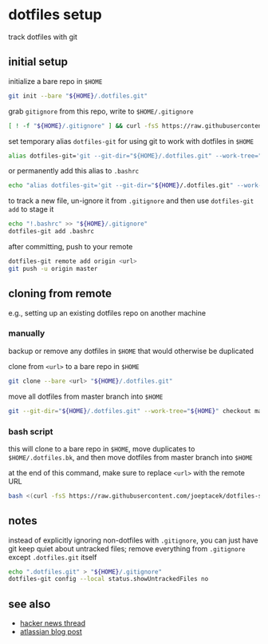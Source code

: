 # dotfiles setup

track dotfiles with git

## initial setup

initialize a bare repo in `$HOME`

```bash
git init --bare "${HOME}/.dotfiles.git"
```

grab `gitignore` from this repo, write to `$HOME/.gitignore`

```bash
[ ! -f "${HOME}/.gitignore" ] && curl -fsS https://raw.githubusercontent.com/joeptacek/dotfiles-setup/master/gitignore > "${HOME}/.gitignore"
```

set temporary alias `dotfiles-git` for using git to work with dotfiles in `$HOME`

```bash
alias dotfiles-git='git --git-dir="${HOME}/.dotfiles.git" --work-tree="${HOME}"'
```

or permanently add this alias to `.bashrc`
```bash
echo "alias dotfiles-git='git --git-dir="${HOME}/.dotfiles.git" --work-tree="${HOME}"'" >> "${HOME}/.bashrc" && source "${HOME}/.bashrc"
```

to track a new file, un-ignore it from `.gitignore` and then use `dotfiles-git add` to stage it

```bash
echo "!.bashrc" >> "${HOME}/.gitignore"
dotfiles-git add .bashrc
```

after committing, push to your remote

```bash
dotfiles-git remote add origin <url>
git push -u origin master
```

## cloning from remote

e.g., setting up an existing dotfiles repo on another machine

### manually

backup or remove any dotfiles in `$HOME` that would otherwise be duplicated

clone from `<url>` to a bare repo in `$HOME`

```bash
git clone --bare <url> "${HOME}/.dotfiles.git"
```
move all dotfiles from master branch into `$HOME`

```bash
git --git-dir="${HOME}/.dotfiles.git" --work-tree="${HOME}" checkout master .
```

### bash script

this will clone to a bare repo in `$HOME`, move duplicates to `$HOME/.dotfiles.bk`, and then move dotfiles from master branch into `$HOME`

at the end of this command, make sure to replace `<url>` with the remote URL

```bash
bash <(curl -fsS https://raw.githubusercontent.com/joeptacek/dotfiles-setup/master/dotfiles-install) <url>
```

## notes

instead of explicitly ignoring non-dotfiles with `.gitignore`, you can just have git keep quiet about untracked files; remove everything from `.gitignore` except `.dotfiles.git` itself

```bash
echo ".dotfiles.git" > "${HOME}/.gitignore"
dotfiles-git config --local status.showUntrackedFiles no
```

## see also

* [hacker news thread](https://news.ycombinator.com/item?id=11070797)
* [atlassian blog post](https://developer.atlassian.com/blog/2016/02/best-way-to-store-dotfiles-git-bare-repo/)
